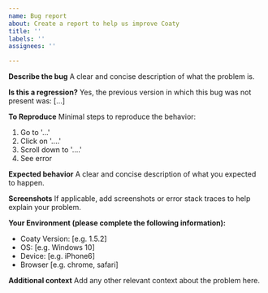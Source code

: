 ```yaml
---
name: Bug report
about: Create a report to help us improve Coaty
title: ''
labels: ''
assignees: ''

---
```


<!--*************************************************************************************************
To expedite issue processing please search open and closed issues before submitting a new one.
Existing issues often contain information about workarounds, resolution, or progress updates.
**************************************************************************************************-->

**Describe the bug**
A clear and concise description of what the problem is.

**Is this a regression?**
Yes, the previous version in which this bug was not present was: [...]

**To Reproduce**
Minimal steps to reproduce the behavior:
1. Go to '...'
2. Click on '....'
3. Scroll down to '....'
4. See error

**Expected behavior**
A clear and concise description of what you expected to happen.

**Screenshots**
If applicable, add screenshots or error stack traces to help explain your problem.

**Your Environment (please complete the following information):**
 - Coaty Version: [e.g. 1.5.2]
 - OS: [e.g. Windows 10]
 - Device: [e.g. iPhone6]
 - Browser [e.g. chrome, safari]

**Additional context**
Add any other relevant context about the problem here.
